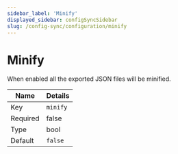 ```yaml
---
sidebar_label: 'Minify'
displayed_sidebar: configSyncSidebar
slug: /config-sync/configuration/minify
---
```


# Minify

When enabled all the exported JSON files will be minified.

| Name | Details |
| ---- | ------- |
| Key | `minify` |
| Required | false |
| Type | bool |
| Default | `false` |